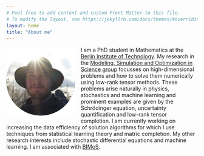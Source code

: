 ```yaml
---
# Feel free to add content and custom Front Matter to this file.
# To modify the layout, see https://jekyllrb.com/docs/themes/#overriding-theme-defaults
layout: home
title: "About me"
---
```


<img src="resources/portrait_circle.png" alt="Philipp Trunschke" style="width: 13em; float:left; padding-right: 1em; padding-bottom: 1em;"/>

<!-- <p style="margin-top:0.5em; margin-bottom:0em;"> -->
<!-- I am a Master student at the HU Berlin and I am currently writing my master thesis on the classification of images using hierarchical Tensor Networks. <!-1- Link zu Schneider, Eigel -1-> -->
<!-- </p> <p style="margin-top:0.5em; margin-bottom:0em;"> -->
<!-- I also work as a student assistant at the department of mathematics of the HU and at the department for mathematical optimization of the Zuse Institute Berlin. -->
<!-- </p> <p style="margin-top:0.5em;"> -->
<!-- I am the organizer of the "Paper Club" &ndash; a small circle of interested students meeting once -->
<!-- a month to read and discuss papers from diverse scientific fields. -->
<!-- </p> -->

I am a PhD student in Mathematics at the [Berlin Institute of Technology](https://www.tu.berlin/en/).
My research in the [Modeling, Simulation and Optimization in Science group](https://www.math.tu-berlin.de/fachgebiete_ag_modnumdiff/fg_modellierung_simulation_und_optimierung_in_natur_und_ingenieurswissenschaften/) focusses on high-dimensional problems and how to solve them numerically using low-rank tensor methods.
These problems arise naturally in physics, stochastics and machine learning and prominent examples are given by the Schrödinger equation, uncertainty quantification and low-rank tensor completion.
I am currently working on increasing the data efficiency of solution algorithms for which I use techniques from statistical learning theory and matric completion.
My other research interests include stochastic differential equations and machine learning.
I am associated with [BIMoS](https://www.bimos.tu-berlin.de/menue/bimos/).
